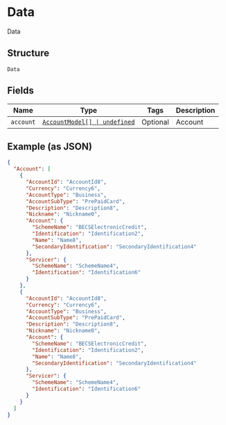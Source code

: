 
# Data

Data

## Structure

`Data`

## Fields

| Name | Type | Tags | Description |
|  --- | --- | --- | --- |
| `account` | [`AccountModel[] \| undefined`](../../doc/models/account-model.md) | Optional | Account |

## Example (as JSON)

```json
{
  "Account": [
    {
      "AccountId": "AccountId8",
      "Currency": "Currency6",
      "AccountType": "Business",
      "AccountSubType": "PrePaidCard",
      "Description": "Description8",
      "Nickname": "Nickname0",
      "Account": {
        "SchemeName": "BECSElectronicCredit",
        "Identification": "Identification2",
        "Name": "Name8",
        "SecondaryIdentification": "SecondaryIdentification4"
      },
      "Servicer": {
        "SchemeName": "SchemeName4",
        "Identification": "Identification6"
      }
    },
    {
      "AccountId": "AccountId8",
      "Currency": "Currency6",
      "AccountType": "Business",
      "AccountSubType": "PrePaidCard",
      "Description": "Description8",
      "Nickname": "Nickname0",
      "Account": {
        "SchemeName": "BECSElectronicCredit",
        "Identification": "Identification2",
        "Name": "Name8",
        "SecondaryIdentification": "SecondaryIdentification4"
      },
      "Servicer": {
        "SchemeName": "SchemeName4",
        "Identification": "Identification6"
      }
    }
  ]
}
```

